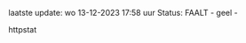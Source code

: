 laatste update: 
wo 13-12-2023 17:58   uur 
Status: FAALT - geel - 
<div class="service Y">httpstat</div>